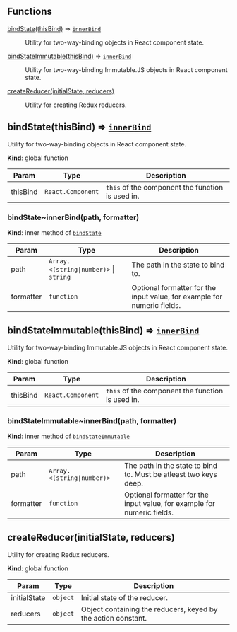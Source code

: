 ## Functions

<dl>
<dt><a href="#bindState">bindState(thisBind)</a> ⇒ <code><a href="#bindState..innerBind">innerBind</a></code></dt>
<dd><p>Utility for two-way-binding objects in React component state.</p>
</dd>
<dt><a href="#bindStateImmutable">bindStateImmutable(thisBind)</a> ⇒ <code><a href="#bindStateImmutable..innerBind">innerBind</a></code></dt>
<dd><p>Utility for two-way-binding Immutable.JS objects in React component state.</p>
</dd>
<dt><a href="#createReducer">createReducer(initialState, reducers)</a></dt>
<dd><p>Utility for creating Redux reducers.</p>
</dd>
</dl>

<a name="bindState"></a>

## bindState(thisBind) ⇒ [<code>innerBind</code>](#bindState..innerBind)
Utility for two-way-binding objects in React component state.

**Kind**: global function  

| Param | Type | Description |
| --- | --- | --- |
| thisBind | <code>React.Component</code> | `this` of the component the function is used in. |

<a name="bindState..innerBind"></a>

### bindState~innerBind(path, formatter)
**Kind**: inner method of [<code>bindState</code>](#bindState)  

| Param | Type | Description |
| --- | --- | --- |
| path | <code>Array.&lt;(string\|number)&gt;</code> \| <code>string</code> | The path in the state to bind to. |
| formatter | <code>function</code> | Optional formatter for the input value, for example for numeric fields. |

<a name="bindStateImmutable"></a>

## bindStateImmutable(thisBind) ⇒ [<code>innerBind</code>](#bindStateImmutable..innerBind)
Utility for two-way-binding Immutable.JS objects in React component state.

**Kind**: global function  

| Param | Type | Description |
| --- | --- | --- |
| thisBind | <code>React.Component</code> | `this` of the component the function is used in. |

<a name="bindStateImmutable..innerBind"></a>

### bindStateImmutable~innerBind(path, formatter)
**Kind**: inner method of [<code>bindStateImmutable</code>](#bindStateImmutable)  

| Param | Type | Description |
| --- | --- | --- |
| path | <code>Array.&lt;(string\|number)&gt;</code> | The path in the state to bind to. Must be atleast two keys deep. |
| formatter | <code>function</code> | Optional formatter for the input value, for example for numeric fields. |

<a name="createReducer"></a>

## createReducer(initialState, reducers)
Utility for creating Redux reducers.

**Kind**: global function  

| Param | Type | Description |
| --- | --- | --- |
| initialState | <code>object</code> | Initial state of the reducer. |
| reducers | <code>object</code> | Object containing the reducers, keyed by the action constant. |

